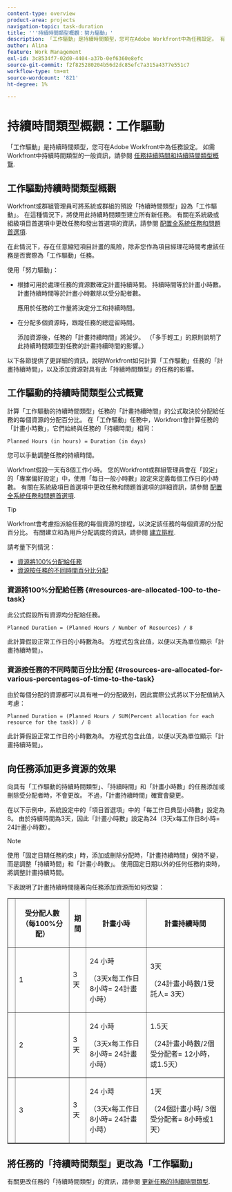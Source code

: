 ```yaml
---
content-type: overview
product-area: projects
navigation-topic: task-duration
title: '''持續時間類型概觀：努力驅動」'
description: 「工作驅動」是持續時間類型，您可在Adobe Workfront中為任務設定。 有關Workfront中「持續時間類型」的一般資訊，請參閱「任務持續時間和持續時間類型概述」。
author: Alina
feature: Work Management
exl-id: 3c8534f7-02d0-4404-a37b-0ef6360e8efc
source-git-commit: f2f825280204b56d2dc85efc7a315a4377e551c7
workflow-type: tm+mt
source-wordcount: '821'
ht-degree: 1%

---
```


# 持續時間類型概觀：工作驅動

「工作驅動」是持續時間類型，您可在Adobe Workfront中為任務設定。 如需Workfront中持續時間類型的一般資訊，請參閱 [任務持續時間和持續時間類型概覽](../../../manage-work/tasks/taskdurtn/task-duration-and-duration-type.md).

## 工作驅動持續時間類型概觀

Workfront或群組管理員可將系統或群組的預設「持續時間類型」設為「工作驅動」。 在這種情況下，將使用此持續時間類型建立所有新任務。 有關在系統級或組級項目首選項中更改任務和發出首選項的資訊，請參閱 [配置全系統任務和問題首選項](../../../administration-and-setup/set-up-workfront/configure-system-defaults/set-task-issue-preferences.md).

在此情況下，存在任意縮短項目計畫的風險，除非您作為項目經理花時間考慮該任務是否實際為「工作驅動」任務。

使用「努力驅動」：

* 根據可用於處理任務的資源數確定計畫持續時間。 持續時間等於計畫小時數。 計畫持續時間等於計畫小時數除以受分配者數。

   應用於任務的工作量將決定分工和持續時間。

* 在分配多個資源時，跟蹤任務的總逗留時間。

   添加資源後，任務的「計畫持續時間」將減少。 （「多手輕工」的原則說明了此持續時間類型對任務的計畫持續時間的影響。）

以下各節提供了更詳細的資訊，說明Workfront如何計算「工作驅動」任務的「計畫持續時間」，以及添加資源對具有此「持續時間類型」的任務的影響。

## 工作驅動的持續時間類型公式概覽

計算「工作驅動的持續時間類型」任務的「計畫持續時間」的公式取決於分配給任務的每個資源的分配百分比。 在「工作驅動」任務中，Workfront會計算任務的「計畫小時數」，它們始終與任務的「持續時間」相同：

```
Planned Hours (in hours) = Duration (in days)
```

您可以手動調整任務的持續時間。

Workfront假設一天有8個工作小時。 您的Workfront或群組管理員會在「設定」的「專案偏好設定」中，使用「每日一般小時數」設定來定義每個工作日的小時數。 有關在系統級項目首選項中更改任務和問題首選項的詳細資訊，請參閱 [配置全系統任務和問題首選項](../../../administration-and-setup/set-up-workfront/configure-system-defaults/set-task-issue-preferences.md).

>[!TIP]
>
>Workfront會考慮指派給任務的每個資源的排程，以決定該任務的每個資源的分配百分比。 有關建立和為用戶分配調度的資訊，請參閱 [建立排程](../../../administration-and-setup/set-up-workfront/configure-timesheets-schedules/create-schedules.md).

請考量下列情況：

* [資源將100%分配給任務](#resources-are-allocated-100-to-the-task)
* [資源按任務的不同時間百分比分配](#resources-are-allocated-for-various-percentages-of-time-to-the-task)

### 資源將100%分配給任務 {#resources-are-allocated-100-to-the-task}

此公式假設所有資源均分配給任務。

```
Planned Duration = (Planned Hours / Number of Resources) / 8
```

此計算假設正常工作日的小時數為8。 方程式包含此值，以便以天為單位顯示「計畫持續時間」。

### 資源按任務的不同時間百分比分配 {#resources-are-allocated-for-various-percentages-of-time-to-the-task}

由於每個分配的資源都可以具有唯一的分配級別，因此實際公式將以下分配值納入考慮：

```
Planned Duration = (Planned Hours / SUM(Percent allocation for each resource for the task)) / 8
```

此計算假設正常工作日的小時數為8。 方程式包含此值，以便以天為單位顯示「計畫持續時間」。

## 向任務添加更多資源的效果

向具有「工作驅動的持續時間類型」、「持續時間」和「計畫小時數」的任務添加或刪除受分配者時，不會更改。 不過，「計畫持續時間」確實會變更。

在以下示例中，系統設定中的「項目首選項」中的「每工作日典型小時數」設定為8。 由於持續時間為3天，因此「計畫小時數」設定為24（3天x每工作日8小時= 24計畫小時數）。

>[!NOTE]
>
>使用「固定日期任務約束」時，添加或刪除分配時，「計畫持續時間」保持不變，而是調整「持續時間」和「計畫小時數」。 使用固定日期以外的任何任務約束時，將調整計畫持續時間。

下表說明了計畫持續時間隨著向任務添加資源而如何改變：

<table border="1" cellspacing="15" cellpadding="1"> 
 <col> 
 <col> 
 <col> 
 <col> 
 <col> 
 <thead> 
  <tr> 
   <th> </th> 
   <th> <p><strong>受分配人數（每100%分配）</strong> </p> </th> 
   <th> <p><strong>期間</strong> </p> </th> 
   <th> <p><strong>計畫小時</strong> </p> </th> 
   <th><strong>計畫持續時間</strong> </th> 
  </tr> 
 </thead> 
 <tbody> 
  <tr> 
   <td> </td> 
   <td> <p>1</p> </td> 
   <td> <p>3天</p> </td> 
   <td> <p>24 小時</p> <p>（3天x每工作日8小時= 24計畫小時）</p> </td> 
   <td> <p>3天</p> <p>（24計畫小時數/1受託人= 3天）</p> </td> 
  </tr> 
  <tr> 
   <td> </td> 
   <td> <p>2</p> </td> 
   <td> <p>3天</p> </td> 
   <td> <p>24 小時</p> <p>（3天x每工作日8小時= 24計畫小時）</p> </td> 
   <td> <p>1.5天</p> <p>（24計畫小時數/2個受分配者= 12小時，或1.5天）</p> </td> 
  </tr> 
  <tr> 
   <td> </td> 
   <td> <p>3</p> </td> 
   <td> <p>3天</p> </td> 
   <td> <p>24 小時</p> <p>（3天x每工作日8小時= 24計畫小時）</p> </td> 
   <td> <p>1天</p> <p>（24個計畫小時/ 3個受分配者= 8小時或1天）</p> </td> 
  </tr> 
 </tbody> 
</table>

## 將任務的「持續時間類型」更改為「工作驅動」

有關更改任務的「持續時間類型」的資訊，請參閱 [更新任務的持續時間類型](../../../manage-work/tasks/taskdurtn/update-duration-type-of-task.md).

<!--
<p data-mc-conditions="QuicksilverOrClassic.Draft mode">(NOTE: replaced with new article linked above)</p>
-->

<!--
<ol data-mc-conditions="QuicksilverOrClassic.Draft mode">
<li value="1">Go to a task for which you want to change the Duration Type.</li>
<li value="2"> <p data-mc-conditions="QuicksilverOrClassic.Quicksilver">Click <strong>Task Details</strong> in the left panel, then in the Overview area click <strong>Duration Type</strong>. </p> </li>
<li value="3"> <p>Select <strong>Effort Driven</strong> from the drop-down menu.</p> </li>
<li value="4">Click <strong>Save</strong><strong>Changes</strong>.</li>
</ol>
-->
